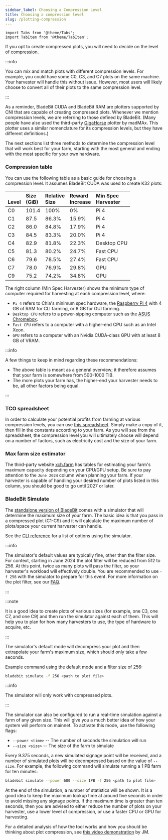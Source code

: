```yaml
---
sidebar_label: Choosing a Compression Level
title: Choosing a compression level
slug: /plotting-compression
---
```


```mdx-code-block
import Tabs from '@theme/Tabs';
import TabItem from '@theme/TabItem';
```

If you opt to create compressed plots, you will need to decide on the level of compression.

:::info

You can mix and match plots with different compression levels. For example, you could have some C0, C3, and C7 plots on the same machine. Your harvester will handle this without issue. However, most users will likely choose to convert all of their plots to the same compression level.

:::

As a reminder, BladeBit CUDA and BladeBit RAM are plotters supported by CNI that are capable of creating compressed plots. Whenever we mention compression levels, we are referring to those defined by BladeBit. (Many people have also used the third-party [GigaHorse](https://github.com/madMAx43v3r/chia-gigahorse) plotter by madMAx. This plotter uses a similar nomenclature for its compression levels, but they have different definitions.)

The next sections list three methods to determine the compression level that will work best for your farm, starting with the most general and ending with the most specific for your own hardware.

### Compression table

You can use the following table as a basic guide for choosing a compression level. It assumes BladeBit CUDA was used to create K32 plots:

| <br />Level | Size <br />(GiB) | Relative <br />Size | Reward <br />Increase | Min Spec <br /> Harvester |
| :---------- | :--------------- | :------------------ | :-------------------- | :------------------------ |
| C0          | 101.4            | 100%                | 0%                    | Pi 4                      |
| C1          | 87.5             | 86.3%               | 15.9%                 | Pi 4                      |
| C2          | 86.0             | 84.8%               | 17.9%                 | Pi 4                      |
| C3          | 84.5             | 83.3%               | 20.0%                 | Pi 4                      |
| C4          | 82.9             | 81.8%               | 22.3%                 | Desktop CPU               |
| C5          | 81.3             | 80.2%               | 24.7%                 | Fast CPU                  |
| C6          | 79.6             | 78.5%               | 27.4%                 | Fast CPU                  |
| C7          | 78.0             | 76.9%               | 29.8%                 | GPU                       |
| C9          | 75.2             | 74.2%               | 34.8%                 | GPU                       |

The right column (Min Spec Harvester) shows the minimum type of computer required for harvesting at each compression level, where:

- `Pi 4` refers to Chia's minimum spec hardware, the [Raspberry Pi 4](https://www.raspberrypi.com/products/raspberry-pi-4-model-b/) with 4 GB of RAM for CLI farming, or 8 GB for GUI farming.
- `Desktop CPU` refers to a power-sipping computer such as the [ASUS Chromebox](https://www.androidcentral.com/best-chromebox).
- `Fast CPU` refers to a computer with a higher-end CPU such as an Intel Xeon.
- `GPU` refers to a computer with an Nvidia CUDA-class GPU with at least 8 GB of VRAM.

:::info

A few things to keep in mind regarding these recommendations:

- The above table is meant as a general overview; it therefore assumes that your farm is somewhere from 500-1000 TiB.
- The more plots your farm has, the higher-end your harvester needs to be, all other factors being equal.

:::

### TCO spreadsheet

In order to calculate your potential profits from farming at various compression levels, you can use [this spreadsheet](https://docs.google.com/spreadsheets/d/1k6c-OBDtggXqnEfOPdMmq3646puzvOD7dWojwCH2v3c). Simply make a copy of it, then fill in the constants according to your farm. As you will see from the spreadsheet, the compression level you will ultimately choose will depend on a number of factors, such as electricity cost and the size of your farm.

### Max farm size estimator

The third-party website [xch.farm](https://xch.farm/max-farm-size) has tables for estimating your farm's maximum capacity depending on your CPU/GPU setup. Be sure to pay attention to the `June 2024` column when planning your farm. If your harvester is capable of handling your desired number of plots listed in this column, you should be good to go until 2027 or later.

### BladeBit Simulate

The [standalone version of BladeBit](/plotting-software#bladebit-standalone) comes with a simulator that will determine the maximum size of your farm. The basic idea is that you pass in a compressed plot (C1-C9) and it will calculate the maximum number of plots/space your current harvester can handle.

See the [CLI reference](/plotters-cli#simulate) for a list of options using the simulator.

:::info

The simulator's default values are typically fine, other than the filter size. For context, starting in June 2024 the plot filter will be reduced from 512 to 256. At this point, twice as many plots will pass the filter, so your harvester's workload will effectively double. You are recommended to use `-f 256` with the simulator to prepare for this event. For more information on the plot filter, see our [FAQ](https://help.chia.net/hc/en-us/articles/8373437367191-What-is-the-plot-filter-and-why-didn-t-my-plot-pass-it-).

:::

:::note

It is a good idea to create plots of various sizes (for example, one C3, one C7, and one C9) and then run the simulator against each of them. This will help you to plan for how many harvesters to use, the type of hardware to acquire, etc.

:::

The simulator's default mode will decompress your plot and then extrapolate your farm's maximum size, which should only take a few seconds.

Example command using the default mode and a filter size of 256:

```bash
bladebit simulate -f 256 <path to plot file>
```

:::info

The simulator will only work with compressed plots.

:::

The simulator can also be configured to run a real-time simulation against a farm of any given size. This will give you a much better idea of how your system will perform on mainnet. To activate this mode, use the following flags:

- `--power <time>` -- The number of seconds the simulation will run
- `--size <size>` -- The size of the farm to simulate

Every 9.375 seconds, a new simulated signage point will be received, and a number of simulated plots will be decompressed based on the value of `--size`. For example, the following command will simulate running a 1 PB farm for ten minutes:

```bash
bladebit simulate --power 600 --size 1PB -f 256 <path to plot file>
```

At the end of the simulation, a number of statistics will be shown. It is a good idea to keep the maximum lookup time at around five seconds in order to avoid missing any signage points. If the maximum time is greater than ten seconds, then you are advised to either reduce the number of plots on your harvester, use a lower level of compression, or use a faster CPU or GPU for harvesting.

For a detailed analysis of how the tool works and how you should be thinking about plot compression, see [this video demonstration](https://www.youtube.com/watch?v=cZfptl66TLE) by JM.
